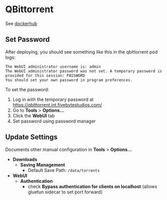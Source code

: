 # QBittorrent

See [dockerhub](https://hub.docker.com/r/linuxserver/qbittorrent)

## Set Password

After deploying, you should see something like this in the qbittorrent pod logs:

```text
The WebUI administrator username is: admin
The WebUI administrator password was not set. A temporary password is provided for this session: PASSWORD
You should set your own password in program preferences.
```

To set the password:

1. Log in with the temporary password at <https://qbittorrent.int.fivebytestudios.com/>
2. Go to **Tools** > **Options...**
3. Click the **WebUI** tab
4. Set password using password manager

## Update Settings

Documents other manual configuration in **Tools** > **Options...**

- **Downloads**
    - **Saving Management**
        - Default Save Path: `/data/torrents`
- **WebUI**
    - **Authentication**
        - check **Bypass authentication for clients on localhost** (allows gluetun sidecar to set port forward)

